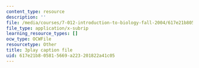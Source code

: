 ```yaml
---
content_type: resource
description: ''
file: /media/courses/7-012-introduction-to-biology-fall-2004/617e21b805815669a223201822a41c05_5WhcMXP5yEU.vtt
file_type: application/x-subrip
learning_resource_types: []
ocw_type: OCWFile
resourcetype: Other
title: 3play caption file
uid: 617e21b8-0581-5669-a223-201822a41c05
---
```

